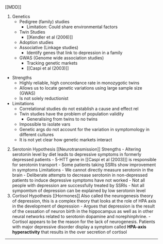 [[MDD]]
1. Genetics 
	- Pedigree (family) studies
		- Limitation: Could share environmental factors
	- Twin Studies 
		- [[Kendler et al (2006)]]
	- Adoption studies 
	- Associative (Linkage studies) 
		- Identify genes that link to depression in a family
	- GWAS (Genome wide association studies)
		- Tracking genetic markets 
		- [[Caspi et al (2003)]]
- Strengths 
	- Highly reliable, high concordance rate in monozygotic twins
	- Allows us to locate genetic variations using large sample size (GWAS)
	- Is not solely reductionist 
- Limitations 
	- Correlational studies do not establish a cause and effect rel
	- Twin studies have the problem of population validity 
		- Generalising from twins to no twins 
	- Impossible to isolate vars 
	- Genetic args do not account for the variation in symptomology in different cultures 
	- It is not yet clear how genetic markets interact 
2. Serotonin Hypothesis  [[Neurotransmission]]
	Strengths
		- Altering serotonin level by diet leads to depressive symptoms in formerly depressed patients
		- 5-HTT gene in [[Caspi et al (2003)]] is responsible for serotonin transport 
		- Some patients taking SSRIs show improvement in symptoms 
	Limitations 
		- We cannot directly measure serotonin in the brain 
		- Deliberate attempts to decrease serotonin in non-depressed patients to induce depressive symptoms have not worked
		- Not all people with depression are successfully treated by SSRIs
		- Not all sympomtsm of depression can be explained by low serotonin level
3. Cortisol Hypothesis [[Hormones]]
	Also called the neurogenesis theory of depression, this is a complex theory that looks at the role of HPA axis in the development of depression 
		- Argues that depression is the result of the cessation of neuron birth in the hippocampus as well as in other neural networks related to serotonin dopamine and norephinphrine. 
		- Cortisol appears to be the reason for the lack of neurogenesis. Patients with major depressive disorder display a symptom called __HPA-axis hyperactivity__ that results in the over secretion of cortisol 
	
<hr> 


